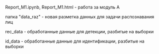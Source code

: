 Report_M1.ipynb, Report_M1.html - работа за модуль А

папка "data_raz" - новая разметка данных для задачи распознавания лиц

rec_data - обработанные данные для детекции, разбитые на выборки

id_data - обработанные данные для идентификации, разбитые на выборки
